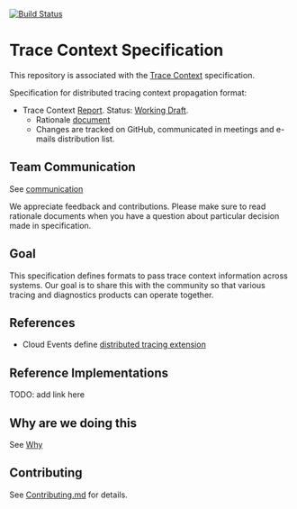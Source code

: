[![Build Status](https://img.shields.io/travis/w3c/trace-context/master.svg?label=validation%20service)](./test/)

# Trace Context Specification

This repository is associated with the [Trace Context](https://w3c.github.io/trace-context/) specification.

Specification for distributed tracing context propagation format:

- Trace Context
  [Report](https://w3c.github.io/trace-context/).
  Status: [Working Draft](https://www.w3.org/Consortium/Process#working-draft).
  - Rationale [document](trace_context/HTTP_HEADER_FORMAT_RATIONALE.md)
  - Changes are tracked on GitHub, communicated in meetings and e-mails
    distribution list.

## Team Communication

See [communication](https://github.com/w3c/distributed-tracing-wg#team-communication)

We appreciate feedback and contributions. Please make sure to read rationale documents when you have a question about particular
decision made in specification.

## Goal

This specification defines formats to pass trace context information across systems. Our goal is
to share this with the community so that various tracing and diagnostics products can operate
together.

## References

- Cloud Events define [distributed tracing
  extension](https://github.com/cloudevents/spec/blob/master/extensions/distributed-tracing.md)

## Reference Implementations

TODO: add link here

## Why are we doing this

See [Why](https://github.com/w3c/distributed-tracing-wg#why-are-we-doing-this)

## Contributing

See [Contributing.md](CONTRIBUTING.md) for details.

